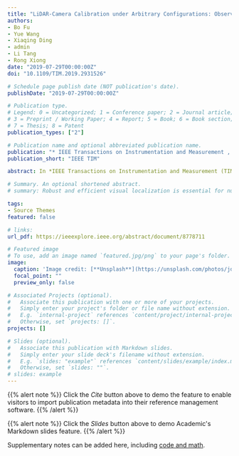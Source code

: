 ```yaml
---
title: "LiDAR-Camera Calibration under Arbitrary Configurations: Observability and Methods"
authors:
- Bo Fu
- Yue Wang
- Xiaqing Ding
- admin
- Li Tang
- Rong Xiong
date: "2019-07-29T00:00:00Z"
doi: "10.1109/TIM.2019.2931526"

# Schedule page publish date (NOT publication's date).
publishDate: "2019-07-29T00:00:00Z"

# Publication type.
# Legend: 0 = Uncategorized; 1 = Conference paper; 2 = Journal article;
# 3 = Preprint / Working Paper; 4 = Report; 5 = Book; 6 = Book section;
# 7 = Thesis; 8 = Patent
publication_types: ["2"]

# Publication name and optional abbreviated publication name.
publication: "* IEEE Transactions on Instrumentation and Measurement , 69*(6)"
publication_short: "IEEE TIM"

abstract: In *IEEE Transactions on Instrumentation and Measurement (TIM)*, 2019

# Summary. An optional shortened abstract.
# summary: Robust and efficient visual localization is essential for numerous robotic applications.

tags:
- Source Themes
featured: false

# links:
url_pdf: https://ieeexplore.ieee.org/abstract/document/8778711

# Featured image
# To use, add an image named `featured.jpg/png` to your page's folder. 
image:
  caption: 'Image credit: [**Unsplash**](https://unsplash.com/photos/jdD8gXaTZsc)'
  focal_point: ""
  preview_only: false

# Associated Projects (optional).
#   Associate this publication with one or more of your projects.
#   Simply enter your project's folder or file name without extension.
#   E.g. `internal-project` references `content/project/internal-project/index.md`.
#   Otherwise, set `projects: []`.
projects: []

# Slides (optional).
#   Associate this publication with Markdown slides.
#   Simply enter your slide deck's filename without extension.
#   E.g. `slides: "example"` references `content/slides/example/index.md`.
#   Otherwise, set `slides: ""`.
# slides: example
---
```


{{% alert note %}}
Click the *Cite* button above to demo the feature to enable visitors to import publication metadata into their reference management software.
{{% /alert %}}

{{% alert note %}}
Click the *Slides* button above to demo Academic's Markdown slides feature.
{{% /alert %}}

Supplementary notes can be added here, including [code and math](https://sourcethemes.com/academic/docs/writing-markdown-latex/).

